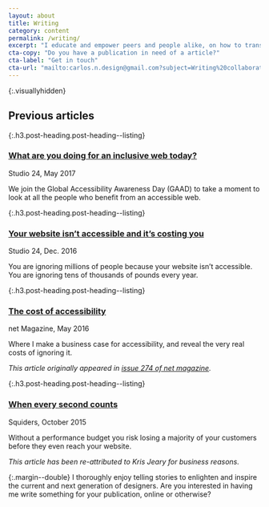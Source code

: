 ```yaml
---
layout: about
title: Writing
category: content
permalink: /writing/
excerpt: "I educate and empower peers and people alike, on how to transform their teams and organisations to make a better web for everyone."
cta-copy: "Do you have a publication in need of a article?"
cta-label: "Get in touch"
cta-url: "mailto:carlos.n.design@gmail.com?subject=Writing%20collaboration"
---
```

{:.visuallyhidden}
## Previous articles


<article class="post-preview" markdown="1">

{:.h3.post-heading.post-heading--listing}
### [What are you doing for an inclusive web today?][gaad-2017]

<span class="timestamp">Studio 24, May 2017</span>

We join the Global Accessibility Awareness Day (GAAD) to take a moment to look at all the people who benefit from an accessible web.

[gaad-2017]: http://www.studio24.net/blog/what-are-you-doing-for-an-inclusive-web-today/

</article>


<article class="post-preview" markdown="1">

{:.h3.post-heading.post-heading--listing}
### [Your website isn’t accessible and it’s costing you][website]

<span class="timestamp">Studio 24, Dec. 2016</span>

You are ignoring millions of people because your website isn’t accessible. You are ignoring tens of thousands of pounds every year.
  
[website]: http://www.studio24.net/blog/your-website-isnt-accessible-and-its-costing-you/

</article>



<article class="post-preview" markdown="1">

{:.h3.post-heading.post-heading--listing}
### [The cost of accessibility][cost]

<span class="timestamp">net Magazine, May 2016</span>

Where I make a business case for accessibility, and reveal the very real costs of ignoring it.

*This article originally appeared in [issue 274 of net magazine][net-issue].*

[cost]: https://medium.com/net-magazine/the-cost-of-accessibility-90c875420239#.h3jncilu1
[net-issue]: http://www.creativebloq.com/netmag/issue-274-101517513

</article>



<article class="post-preview" markdown="1">

{:.h3.post-heading.post-heading--listing}
### [When every second counts][second]

<span class="timestamp">Squiders, October 2015</span>

Without a performance budget you risk losing a majority of your customers before they even reach your website.

*This article has been re-attributed to Kris Jeary for business reasons.*

[second]: http://www.squiders.com/web-design-articles/when-every-second-counts/

</article>

{:.margin--double}
I thoroughly enjoy telling stories to enlighten and inspire the current and next generation of designers. Are you interested in having me write something for your publication, online or otherwise?
